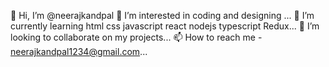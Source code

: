 👋 Hi, I’m @neerajkandpal
👀 I’m interested in coding and designing ...
🌱 I’m currently learning html css javascript react nodejs typescript Redux...
💞️ I’m looking to collaborate on my projects...
📫 How to reach me - neerajkandpal1234@gmail.com...
